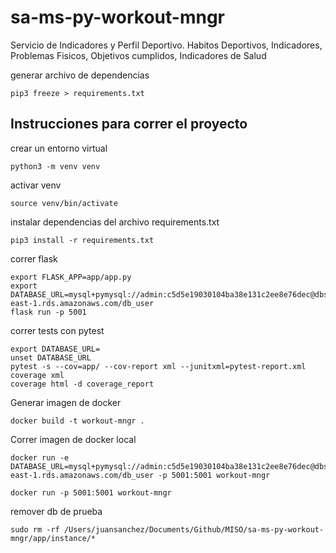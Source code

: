 # sa-ms-py-workout-mngr
Servicio de Indicadores y Perfil Deportivo. Habitos Deportivos, Indicadores, Problemas Fisicos, Objetivos cumplidos, Indicadores de Salud


generar archivo de dependencias
```
pip3 freeze > requirements.txt
```

## Instrucciones para correr el proyecto

crear un entorno virtual
```
python3 -m venv venv
```
activar venv
```
source venv/bin/activate
```
instalar dependencias del archivo requirements.txt
```
pip3 install -r requirements.txt
```

correr flask
```
export FLASK_APP=app/app.py
export DATABASE_URL=mysql+pymysql://admin:c5d5e19030104ba38e131c2ee8e76dec@dbsportapprestore.cvweuasge1pc.us-east-1.rds.amazonaws.com/db_user
flask run -p 5001
```

correr tests con pytest
```
export DATABASE_URL=
unset DATABASE_URL
pytest -s --cov=app/ --cov-report xml --junitxml=pytest-report.xml
coverage xml
coverage html -d coverage_report
```

Generar imagen de docker
```
docker build -t workout-mngr .
```

Correr imagen de docker local
```
docker run -e DATABASE_URL=mysql+pymysql://admin:c5d5e19030104ba38e131c2ee8e76dec@dbsportapprestore.cvweuasge1pc.us-east-1.rds.amazonaws.com/db_user -p 5001:5001 workout-mngr

docker run -p 5001:5001 workout-mngr
```

remover db de prueba
```
sudo rm -rf /Users/juansanchez/Documents/Github/MISO/sa-ms-py-workout-mngr/app/instance/*
```
